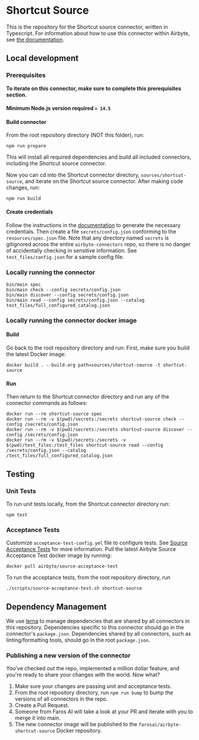 # Shortcut Source

This is the repository for the Shortcut source connector, written in Typescript.
For information about how to use this connector within Airbyte, see [the
documentation](https://docs.airbyte.io/integrations/sources/shortcut).

## Local development

### Prerequisites
**To iterate on this connector, make sure to complete this prerequisites
section.**

#### Minimum Node.js version required `= 14.5`

#### Build connector
From the root repository directory (NOT this folder), run:
```
npm run prepare
```

This will install all required dependencies and build all included connectors,
including the Shortcut source connector.

Now you can cd into the Shortcut connector directory, `sources/shortcut-source`,
and iterate on the Shortcut source connector. After making code changes, run:
```
npm run build
```

#### Create credentials
Follow the instructions in the
[documentation](https://docs.airbyte.io/integrations/sources/shortcut) to
generate the necessary credentials. Then create a file `secrets/config.json`
conforming to the `resources/spec.json` file.  Note that any directory named
`secrets` is gitignored across the entire `airbyte-connectors` repo, so there is
no danger of accidentally checking in sensitive information.  See
`test_files/config.json` for a sample config file.

### Locally running the connector
```
bin/main spec
bin/main check --config secrets/config.json
bin/main discover --config secrets/config.json
bin/main read --config secrets/config.json --catalog test_files/full_configured_catalog.json
```

### Locally running the connector docker image

#### Build
Go back to the root repository directory and run:
First, make sure you build the latest Docker image:
```
docker build . --build-arg path=sources/shortcut-source -t shortcut-source
```

#### Run
Then return to the Shortcut connector directory and run any of the connector
commands as follows:
```
docker run --rm shortcut-source spec
docker run --rm -v $(pwd)/secrets:/secrets shortcut-source check --config /secrets/config.json
docker run --rm -v $(pwd)/secrets:/secrets shortcut-source discover --config /secrets/config.json
docker run --rm -v $(pwd)/secrets:/secrets -v $(pwd)/test_files:/test_files shortcut-source read --config /secrets/config.json --catalog /test_files/full_configured_catalog.json
```

## Testing

### Unit Tests
To run unit tests locally, from the Shortcut connector directory run:
```
npm test
```

### Acceptance Tests
Customize `acceptance-test-config.yml` file to configure tests. See [Source
Acceptance
Tests](https://docs.airbyte.io/connector-development/testing-connectors/source-acceptance-tests-reference)
for more information.
Pull the latest Airbyte Source Acceptance Test docker image by running:
```
docker pull airbyte/source-acceptance-test
```

To run the acceptance tests, from the root repository directory, run
```
./scripts/source-acceptance-test.sh shortcut-source
```

## Dependency Management
We use [lerna](https://lerna.js.org/) to manage dependencies that are shared by
all connectors in this repository. Dependencies specific to this connector
should go in the connector's `package.json`. Dependencies shared by all
connectors, such as linting/formatting tools, should go in the root
`package.json`.

### Publishing a new version of the connector
You've checked out the repo, implemented a million dollar feature, and you're
ready to share your changes with the world. Now what?
1. Make sure your changes are passing unit and acceptance tests.
1. From the root repository directory, run `npm run bump` to bump the versions
   of all connectors in the repo.
1. Create a Pull Request.
1. Someone from Faros AI will take a look at your PR and iterate with you to
   merge it into main.
1. The new connector image will be published to the
   `farosai/airbyte-shortcut-source` Docker repository.
